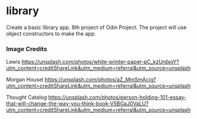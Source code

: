 # library
Create a basic library app. 8th project of Odin Project. 
The project will use object constructors to make the app.

### Image Credits

Lewis https://unsplash.com/photos/white-printer-paper-pC_kzUrdxoY?utm_content=creditShareLink&utm_medium=referral&utm_source=unsplash

Morgan Housel https://unsplash.com/photos/aZ_MmSmAcjg?utm_content=creditShareLink&utm_medium=referral&utm_source=unsplash

Thought Catalog https://unsplash.com/photos/person-holding-101-essay-that-will-change-the-way-you-think-book-V5BGaJ0VaLU?utm_content=creditShareLink&utm_medium=referral&utm_source=unsplash